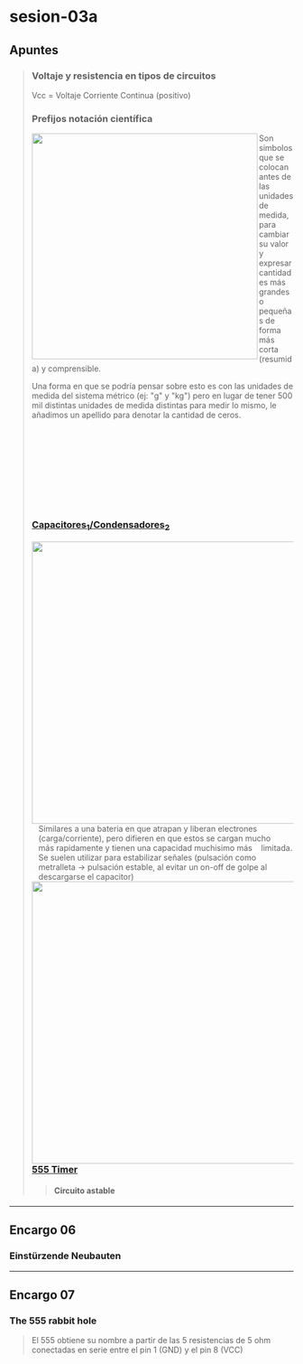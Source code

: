 # sesion-03a

## Apuntes
>
> ### Voltaje y resistencia en tipos de circuitos
> Vcc = Voltaje Corriente Continua (positivo)
>
> ### Prefijos notación científica
> <img align="left" src="https://th.bing.com/th/id/R.a8057d46a9fe796121af98f1a3dd02f3?rik=AAD%2fVV2eYzustQ&riu=http%3a%2f%2ftutordelectronica.weebly.com%2fuploads%2f2%2f4%2f4%2f1%2f24418880%2f239438.jpg%3f623&ehk=s40UHD9u%2ffetT%2bD8Yr1tyAEp6rkjAxeDieXO5BjA7ys%3d&risl=&pid=ImgRaw&r=0" width=400>
> Son simbolos que se colocan antes de las unidades de medida, para cambiar su valor y expresar cantidades más grandes o pequeñas de forma más corta (resumida) y comprensible.
>
> Una forma en que se podría pensar sobre esto es con las unidades de medida del sistema métrico (ej: "g" y "kg") pero en lugar de tener 500 mil distintas unidades de medida distintas para medir lo mismo, le añadimos un apellido para denotar la cantidad de ceros. 
> <br/>
> <br/>
> <br/>
> <br/>
> <br/>
> <br/>
> <br/>
> <br/>
> <br/>
> <br/>
>
>
> ### [Capacitores<sub>1</sub>/](https://youtu.be/X4EUwTwZ110?si=W06CjwpOs9OW3rEu)[Condensadores<sub>2</sub>](https://www.youtube.com/watch?v=rbCXKhhzBN0)
><img align="left" src="https://github.com/FranUDP/dis8644-2025-1/blob/main/25-FranUDP/sesion-03a/CapacitorChargeDischarge.gif" width=500>
> <br/>
> &nbsp;&nbsp;&nbsp;Similares a una bateria en que atrapan y liberan electrones
> &nbsp;&nbsp;&nbsp;(carga/corriente), pero difieren en que estos se cargan mucho
> &nbsp;&nbsp;&nbsp;más rapidamente y tienen una capacidad muchisimo más
> &nbsp;&nbsp;&nbsp;limitada. <br/>
> &nbsp;&nbsp;&nbsp;Se suelen utilizar para estabilizar señales (pulsación como
> &nbsp;&nbsp;&nbsp;metralleta -> pulsación estable, al evitar un on-off de golpe al
> &nbsp;&nbsp;&nbsp;descargarse el capacitor)
> 
> <img align="left" src="https://github.com/FranUDP/dis8644-2025-1/blob/main/25-FranUDP/sesion-03a/CapacitorSymbology.png" width=500>
> <br/>
> <br/>
> <br/>
> <br/>
> <br/>
> <br/>
> <br/>
> <br/>
> <br/>
>
> ### [555 Timer](https://youtu.be/fLaexx-NMj8?si=-22qzLNU37zI5imM)
>
>
>> #### Circuito astable
-----------------------------------------------------------------------------------------------------------
## Encargo 06
### Einstürzende Neubauten
>
>
-----------------------------------------------------------------------------------------------------------
## Encargo 07
### The 555 rabbit hole
> El 555 obtiene su nombre a partir de las 5 resistencias de 5 ohm conectadas en serie entre el pin 1 (GND) y el pin 8 (VCC)
>
